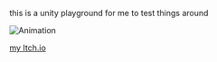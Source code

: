 this is a unity playground for me to test things around

![Animation](https://github.com/ZiDiZhu/speculative-2/assets/40129612/9db76c7a-7125-4a6f-aa4e-e4d62301f534)

[my Itch.io](https://2101.itch.io/) 
